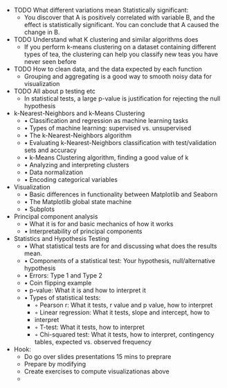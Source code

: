 - TODO What different variations mean Statistically significant:
	- You discover that A is positively correlated with variable B, and the effect is statistically
	  significant. You can conclude that A caused the change in B.
- TODO Understand what K clustering and similar algorithms does
	- If you perform k-means clustering on a dataset containing different types of tea, the clustering can
	  help you classify new teas you have never seen before
- TODO How to clean data, and the data expected by each function
	- Grouping and aggregating is a good way to smooth noisy data for visualization
- TODO All about p testing etc
	- In statistical tests, a large p-value is justification for rejecting the null hypothesis
- k-Nearest-Neighbors and k-Means Clustering
	- • Classification and regression as machine learning tasks
	- • Types of machine learning: supervised vs. unsupervised
	- • The k-Nearest-Neighbors algorithm
	- • Evaluating k-Nearest-Neighbors classification with test/validation sets and accuracy
	- • k-Means Clustering algorithm, finding a good value of k
	- • Analyzing and interpreting clusters
	- • Data normalization
	- • Encoding categorical variables
- Visualization
	- • Basic differences in functionality between Matplotlib and Seaborn
	- • The Matplotlib global state machine
	- • Subplots
- Principal component analysis
	- • What it is for and basic mechanics of how it works
	- • Interpretability of principal components
- Statistics and Hypothesis Testing
	- • What statistical tests are for and discussing what does the results mean.
	- • Components of a statistical test: Your hypothesis, null/alternative hypothesis
	- • Errors: Type 1 and Type 2
	- • Coin flipping example
	- • p-value: What it is and how to interpret it
	- • Types of statistical tests:
		- ◦ Pearson r: What it tests, r value and p value, how to interpret
		- ◦ Linear regression: What it tests, slope and intercept, how to
		- interpret
		- ◦ T-test: What it tests, how to interpret
		- ◦ Chi-squared test: What it tests, how to interpret, contingency tables, expected vs. observed
		  frequency
- Hook:
	- Do go over slides presentations 15 mins to preprare
	- Prepare by modifying
	- Create exercises to compute visualizationas above
	-
